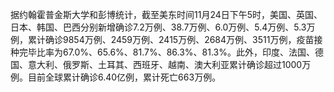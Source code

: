 据约翰霍普金斯大学和彭博统计，截至美东时间11月24日下午5时，美国、英国、日本、韩国、巴西分别新增确诊7.2万例、38.7万例、6.0万例、5.4万例、5.3万例，累计确诊9854万例、2459万例、2415万例、2684万例、3511万例，疫苗接种完毕比率为67.0%、65.6%、81.7%、86.3%、81.3%。此外，印度、法国、德国、意大利、俄罗斯、土耳其、西班牙、越南、澳大利亚累计确诊超过1000万例。目前全球累计确诊6.40亿例，累计死亡663万例。